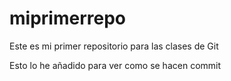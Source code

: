# miprimerrepo
Este es mi primer repositorio para las clases de Git

Esto lo he añadido para ver como se hacen commit
